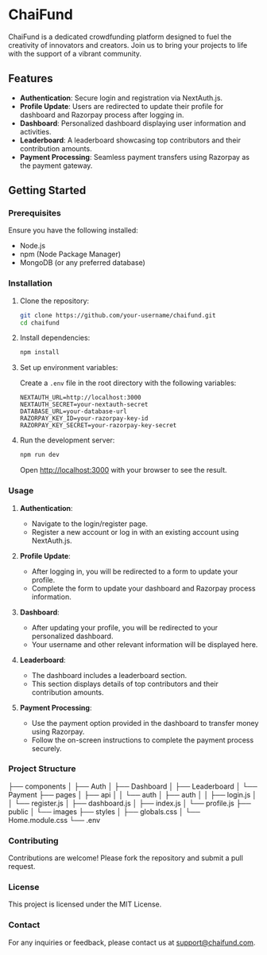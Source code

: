 # ChaiFund

ChaiFund is a dedicated crowdfunding platform designed to fuel the creativity of innovators and creators. Join us to bring your projects to life with the support of a vibrant community.

## Features

- **Authentication**: Secure login and registration via NextAuth.js.
- **Profile Update**: Users are redirected to update their profile for dashboard and Razorpay process after logging in.
- **Dashboard**: Personalized dashboard displaying user information and activities.
- **Leaderboard**: A leaderboard showcasing top contributors and their contribution amounts.
- **Payment Processing**: Seamless payment transfers using Razorpay as the payment gateway.

## Getting Started

### Prerequisites

Ensure you have the following installed:

- Node.js
- npm (Node Package Manager)
- MongoDB (or any preferred database)

### Installation

1. Clone the repository:
    ```sh
    git clone https://github.com/your-username/chaifund.git
    cd chaifund
    ```

2. Install dependencies:
    ```sh
    npm install
    ```

3. Set up environment variables:

    Create a `.env` file in the root directory with the following variables:

    ```env
    NEXTAUTH_URL=http://localhost:3000
    NEXTAUTH_SECRET=your-nextauth-secret
    DATABASE_URL=your-database-url
    RAZORPAY_KEY_ID=your-razorpay-key-id
    RAZORPAY_KEY_SECRET=your-razorpay-key-secret
    ```

4. Run the development server:
    ```sh
    npm run dev
    ```

    Open [http://localhost:3000](http://localhost:3000) with your browser to see the result.

### Usage

1. **Authentication**:
    - Navigate to the login/register page.
    - Register a new account or log in with an existing account using NextAuth.js.

2. **Profile Update**:
    - After logging in, you will be redirected to a form to update your profile.
    - Complete the form to update your dashboard and Razorpay process information.

3. **Dashboard**:
    - After updating your profile, you will be redirected to your personalized dashboard.
    - Your username and other relevant information will be displayed here.

4. **Leaderboard**:
    - The dashboard includes a leaderboard section.
    - This section displays details of top contributors and their contribution amounts.

5. **Payment Processing**:
    - Use the payment option provided in the dashboard to transfer money using Razorpay.
    - Follow the on-screen instructions to complete the payment process securely.

### Project Structure

├── components
│ ├── Auth
│ ├── Dashboard
│ ├── Leaderboard
│ └── Payment
├── pages
│ ├── api
│ │ └── auth
│ ├── auth
│ │ ├── login.js
│ │ └── register.js
│ ├── dashboard.js
│ ├── index.js
│ └── profile.js
├── public
│ └── images
├── styles
│ ├── globals.css
│ └── Home.module.css
└── .env


### Contributing

Contributions are welcome! Please fork the repository and submit a pull request.

### License

This project is licensed under the MIT License.

### Contact

For any inquiries or feedback, please contact us at support@chaifund.com.

